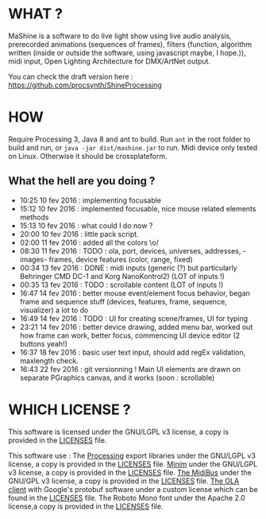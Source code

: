 # WHAT ?

MaShine is a software to do live light show  using live audio analysis, prerecorded animations (sequences of frames), filters (function, algorithm written (inside or outside the software, using javascript maybe, I hope.)), midi input, Open Lighting Architecture for DMX/ArtNet output.

You can check the draft version here : https://github.com/procsynth/ShineProcessing

# HOW

Require Processing 3, Java 8 and ant to build. Run `ant` in the root folder to build and run, or `java -jar dist/mashine.jar` to run.
Midi device only tested on Linux. Otherwise it should be crossplateform.

## What the hell are you doing ?

 - 10:25 10 fev 2016 : implementing focusable 
 - 15:12 10 fev 2016 : implemented focusable, nice mouse related elements methods
 - 15:13 10 fev 2016 : what could I do now ?
 - 20:00 10 fev 2016 : little pack script.
 - 02:00 11 fev 2016 : added all the colors \o/
 - 08:30 11 fev 2016 : TODO : ola, port, devices, universes, addresses, -images- frames, device features (color, range, fixed)
 - 00:34 13 fev 2016 : DONE : midi inputs (generic (?) but particularly Behringer CMD DC-1 and Korg NanoKontrol2) (LOT of inputs !)
 - 00:35 13 fev 2016 : TODO : scrollable content (LOT of inputs !)
 - 16:47 14 fev 2016 : better mouse event/element focus behavior, began frame and sequence stuff (devices, features, frame, sequence, visualizer) a lot to do
 - 16:49 14 fev 2016 : TODO : UI for creating scene/frames, UI for typing
 - 23:21 14 fev 2016 : better device drawing, added menu bar, worked out how frame can work, better focus, commencing UI device editor (2 buttons yeah!)
 - 16:37 18 fev 2016 : basic user text input, should add regEx validation, maxlength check.
 - 16:43 22 fev 2016 : git versionning ! Main UI elements are drawn on separate PGraphics canvas, and it works (soon : scrollable) 

 # WHICH LICENSE ?

This software is licensed under the GNU/LGPL v3 license, a copy is provided in the [LICENSES][licenses] file.

This software use :
The [Processing](https://processing.org) export libraries under the GNU/LGPL v3 license, a copy is provided in the [LICENSES][licenses] file.
[Minim](http://code.compartmental.net/tools/minim/) under the GNU/LGPL v3 license, a copy is provided in the [LICENSES][licenses] file.
[The MidiBus](http://www.smallbutdigital.com/themidibus.php) under the GNU/GPL v3 license, a copy is provided in the [LICENSES][licenses] file.
[The OLA client](https://www.openlighting.org/ola/) with Google's protobuf software under a custom license which can be found in the [LICENSES][licenses] file.
The Roboto Mono font under the Apache 2.0 license,a copy is provided in the [LICENSES][licenses] file.

[licenses]: https://github.com/procsynth/MaShine/blob/master/LICENSES "Licenses file"